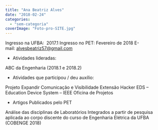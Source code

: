 ```yaml
---
title: "Ana Beatriz Alves"
date: "2018-02-24"
categories: 
  - "sem-categoria"
coverImage: "Foto-pro-SITE.jpg"
---
```


Ingresso na UFBA:  2017.1 Ingresso no PET: Fevereiro de 2018 E-mail: [alvesbeatriz57@gmail.com](mailto:alvesbeatriz57@gmail.com)

- Atividades lideradas:

ABC da Engenharia (2018.1 e 2018.2)

- Atividades que participou / deu auxílio:

Projeto Expandir Comunicação e Visibilidade Extensão Hacker EDS – Education Device System – IEEE Oficina de Projetos

- Artigos Publicados pelo PET

Análise das disciplinas de Laboratórios Integrados a partir de pesquisa aplicada ao corpo discente do curso de Engenharia Elétrica da UFBA (COBENGE 2018)

